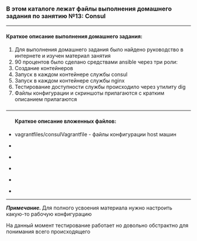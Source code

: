 <h3>В этом каталоге лежат файлы выполнения домашнего задания по занятию №13:
Consul</h3>
<hr>
<h4>Краткое описание выполнения домашнего задания:</h4>
<ol><li>Для выполнения домашнего задания было найдено руководство в интернете и изучен материал занятия</li>
<li>90 процентов было сделано средствами ansiblе через три роли:</li>
<li>Создание контейнеров</li>
<li>Запуск в каждом контейнере службы consul</li>
<li>Запуск в каждом контейнере службы nginx</li>
<li>Тестирование доступности службы происходило через утилиту dig</li>
<li>Файлы конфигурации и скриншоты прилагаются с кратким описанием прилагаются</li>

</ol>


<h3></h3>
<hr>
<ul>
<h4>Краткое описание вложенных файлов:</h4>
<li><p>vagrantfiles/consulVagrantfile - файлы конфигурации host машин</p></li>
<li><p></p></li>
<li><p></p></li>
<li><p></p></li>
<li><p></p></li>
<li><p><p></li>

</ul>
<hr>
<p><i><b>Примечание. </b></i>Для полного усвоения материала нужно настроить какую-то рабочую конфигурацию</p>
<p>На данный момент тестирование работает но довольно обстрактно для понимания всего происходящего</p>
<p></p>
